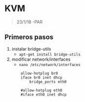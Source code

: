 # KVM
> 23/1/18 -PAR

## Primeros pasos
1. instalar bridge-utils
	* `apt-get install bridge-utils`
2. modificar network/interfaces
	* `nano /etc/network/interfaces`
	```iface eth0 inet manual	#opcional para evitar problemas con network manager
		allow-hotplug br0
		iface br0 inet dhcp
			bridge_ports eth0	
			
		#allow-hotplug eth0
		#iface eth0 inet dhcp
	```
